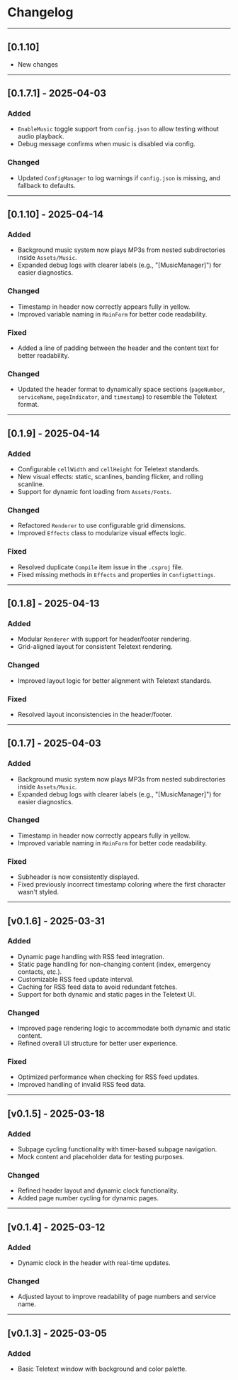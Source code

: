 # Changelog

---

## [0.1.10]
- New changes

---

## [0.1.7.1] - 2025-04-03
### Added
- `EnableMusic` toggle support from `config.json` to allow testing without audio playback.
- Debug message confirms when music is disabled via config.

### Changed
- Updated `ConfigManager` to log warnings if `config.json` is missing, and fallback to defaults.

---

## [0.1.10] - 2025-04-14
### Added
- Background music system now plays MP3s from nested subdirectories inside `Assets/Music`.
- Expanded debug logs with clearer labels (e.g., "[MusicManager]") for easier diagnostics.

### Changed
- Timestamp in header now correctly appears fully in yellow.
- Improved variable naming in `MainForm` for better code readability.

### Fixed
- Added a line of padding between the header and the content text for better readability.

### Changed
- Updated the header format to dynamically space sections (`pageNumber`, `serviceName`, `pageIndicator`, and `timestamp`) to resemble the Teletext format.

---

## [0.1.9] - 2025-04-14
### Added
- Configurable `cellWidth` and `cellHeight` for Teletext standards.
- New visual effects: static, scanlines, banding flicker, and rolling scanline.
- Support for dynamic font loading from `Assets/Fonts`.

### Changed
- Refactored `Renderer` to use configurable grid dimensions.
- Improved `Effects` class to modularize visual effects logic.

### Fixed
- Resolved duplicate `Compile` item issue in the `.csproj` file.
- Fixed missing methods in `Effects` and properties in `ConfigSettings`.

---

## [0.1.8] - 2025-04-13
### Added
- Modular `Renderer` with support for header/footer rendering.
- Grid-aligned layout for consistent Teletext rendering.

### Changed
- Improved layout logic for better alignment with Teletext standards.

### Fixed
- Resolved layout inconsistencies in the header/footer.

---

## [0.1.7] - 2025-04-03
### Added
- Background music system now plays MP3s from nested subdirectories inside `Assets/Music`.
- Expanded debug logs with clearer labels (e.g., "[MusicManager]") for easier diagnostics.

### Changed
- Timestamp in header now correctly appears fully in yellow.
- Improved variable naming in `MainForm` for better code readability.

### Fixed
- Subheader is now consistently displayed.
- Fixed previously incorrect timestamp coloring where the first character wasn't styled.

---

## [v0.1.6] - 2025-03-31

### Added
- Dynamic page handling with RSS feed integration.
- Static page handling for non-changing content (index, emergency contacts, etc.).
- Customizable RSS feed update interval.
- Caching for RSS feed data to avoid redundant fetches.
- Support for both dynamic and static pages in the Teletext UI.

### Changed
- Improved page rendering logic to accommodate both dynamic and static content.
- Refined overall UI structure for better user experience.

### Fixed
- Optimized performance when checking for RSS feed updates.
- Improved handling of invalid RSS feed data.

---

## [v0.1.5] - 2025-03-18

### Added
- Subpage cycling functionality with timer-based subpage navigation.
- Mock content and placeholder data for testing purposes.

### Changed
- Refined header layout and dynamic clock functionality.
- Added page number cycling for dynamic pages.

---

## [v0.1.4] - 2025-03-12

### Added
- Dynamic clock in the header with real-time updates.

### Changed
- Adjusted layout to improve readability of page numbers and service name.

---

## [v0.1.3] - 2025-03-05

### Added
- Basic Teletext window with background and color palette.

